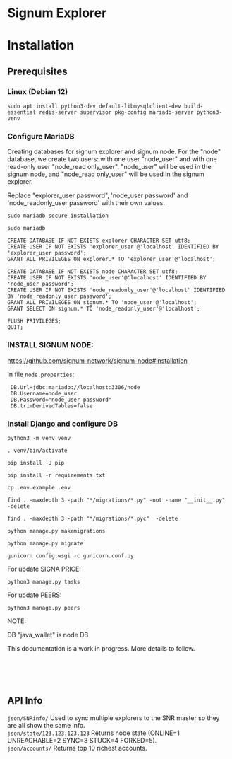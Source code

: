 # Signum Explorer

# Installation

## Prerequisites
### Linux (Debian 12)

```text
sudo apt install python3-dev default-libmysqlclient-dev build-essential redis-server supervisor pkg-config mariadb-server python3-venv
```

### Configure MariaDB
Creating databases for signum explorer and signum node. For the "node" database, we create two users: with one user "node_user" and with one read-only user "node_read only_user". "node_user" will be used in the signum node, and "node_read only_user" will be used in the signum explorer.

Replace "explorer_user password", 'node_user password' and 'node_readonly_user password' with their own values.

```text
sudo mariadb-secure-installation
```
```text
sudo mariadb
```

```text
CREATE DATABASE IF NOT EXISTS explorer CHARACTER SET utf8;
CREATE USER IF NOT EXISTS 'explorer_user'@'localhost' IDENTIFIED BY 'explorer_user password';
GRANT ALL PRIVILEGES ON explorer.* TO 'explorer_user'@'localhost';

CREATE DATABASE IF NOT EXISTS node CHARACTER SET utf8;
CREATE USER IF NOT EXISTS 'node_user'@'localhost' IDENTIFIED BY 'node_user password';
CREATE USER IF NOT EXISTS 'node_readonly_user'@'localhost' IDENTIFIED BY 'node_readonly_user password';
GRANT ALL PRIVILEGES ON signum.* TO 'node_user'@'localhost';
GRANT SELECT ON signum.* TO 'node_readonly_user'@'localhost';

FLUSH PRIVILEGES;
QUIT;
```

### INSTALL SIGNUM NODE:

https://github.com/signum-network/signum-node#installation

In file `node.properties`:
```properties
 DB.Url=jdbc:mariadb://localhost:3306/node
 DB.Username=node_user
 DB.Password="node_user password"
 DB.trimDerivedTables=false
```

### Install Django and configure DB

```text
python3 -m venv venv
```

```text
. venv/bin/activate
```

```text
pip install -U pip
```

```text
pip install -r requirements.txt
```

```text
cp .env.example .env
```

```text
find . -maxdepth 3 -path "*/migrations/*.py" -not -name "__init__.py" -delete

find . -maxdepth 3 -path "*/migrations/*.pyc"  -delete

python manage.py makemigrations
```
```text
python manage.py migrate
```

```text
gunicorn config.wsgi -c gunicorn.conf.py
```

For update SIGNA PRICE:

```text
python3 manage.py tasks
```

For update PEERS:

```text
python3 manage.py peers
```

NOTE:

DB "java_wallet" is node DB

This documentation is a work in progress. More details to follow.
<br>
<br>
<br>
<br>
<br>
## API Info
```json/SNRinfo/```                   Used to sync multiple explorers to the SNR master so they are all show the same info.<br>
```json/state/123.123.123.123```      Returns node state (ONLINE=1 UNREACHABLE=2 SYNC=3 STUCK=4 FORKED=5). <br>
```json/accounts/```                  Returns top 10 richest accounts. <br>
